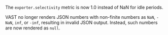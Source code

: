 The `exporter.selectivity` metric is now 1.0 instead of NaN for idle periods.

VAST no longer renders JSON numbers with non-finite numbers as `NaN`, `-NaN`,
`inf`, or `-inf`, resulting in invalid JSON output. Instead, such numbers are
now rendered as `null`.
